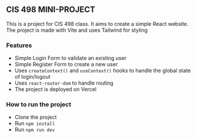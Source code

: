 ## CIS 498 MINI-PROJECT

This is a project for CIS 498 class. It aims to create a simple React website. The project is made with Vite and uses Tailwind for styling

### Features

- Simple Login Form to validate an existing user
- Simple Register Form to create a new user
- Uses `createContext()` and `useContext()` hooks to handle the global state of login/logout
- Uses `react-router-dom` to handle routing
- The project is deployed on Vercel

### How to run the project
- Clone the project
- Run `npm install`
- Run `npm run dev`

